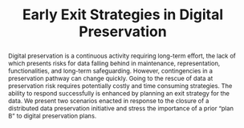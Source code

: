 ---
abstract: Digital preservation is a continuous activity requiring long-term effort,
  the lack of which presents risks for data falling behind in maintenance, representation,
  functionalities, and long-term safeguarding. However, contingencies in a preservation
  pathway can change quickly. Going to the rescue of data at preservation risk requires
  potentially costly and time consuming strategies. The ability to respond successfully
  is enhanced by planning an exit strategy for the data. We present two scenarios
  enacted in response to the closure of a distributed data preservation initiative
  and stress the importance of a prior “plan B” to digital preservation plans.
creators:
- Chang, Benn
- Esteva, Maria
- Adair, Ashley
date: null
document_url: https://services.phaidra.univie.ac.at/api/object/o:1081724/download
grand_parent: iPRES
institutions: []
keywords: []
landing_page_url: https://phaidra.univie.ac.at/o:1081724
language: eng
layout: publication
license: CC BY 4.0 International
notes_url: null
parent: iPRES 2019
publication_type: paper
size: 203842
slides_url: null
source_name: iPRES
stream_url: null
title: 'Early Exit Strategies in Digital Preservation '
year: 2019
---